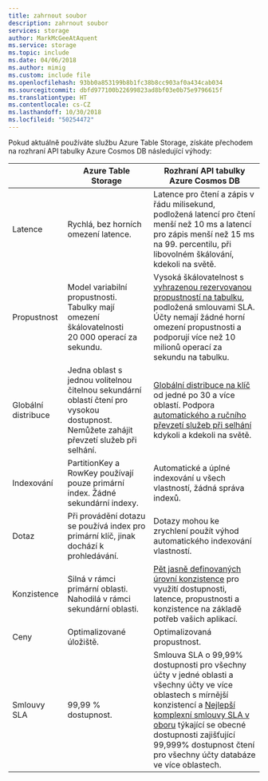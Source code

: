 ```yaml
---
title: zahrnout soubor
description: zahrnout soubor
services: storage
author: MarkMcGeeAtAquent
ms.service: storage
ms.topic: include
ms.date: 04/06/2018
ms.author: mimig
ms.custom: include file
ms.openlocfilehash: 93bb0a853199b8b1fc38b8cc903af0a434cab034
ms.sourcegitcommit: dbfd977100b22699823ad8bf03e0b75e9796615f
ms.translationtype: HT
ms.contentlocale: cs-CZ
ms.lasthandoff: 10/30/2018
ms.locfileid: "50254472"
---
```

Pokud aktuálně používáte službu Azure Table Storage, získáte přechodem na rozhraní API tabulky Azure Cosmos DB následující výhody:

| | Azure Table Storage | Rozhraní API tabulky Azure Cosmos DB |
| --- | --- | --- |
| Latence | Rychlá, bez horních omezení latence. | Latence pro čtení a zápis v řádu milisekund, podložená latencí pro čtení menší než 10 ms a latencí pro zápis menší než 15 ms na 99. percentilu, při libovolném škálování, kdekoli na světě. |
| Propustnost | Model variabilní propustnosti. Tabulky mají omezení škálovatelnosti 20 000 operací za sekundu. | Vysoká škálovatelnost s [vyhrazenou rezervovanou propustností na tabulku](../articles/cosmos-db/request-units.md), podložená smlouvami SLA. Účty nemají žádné horní omezení propustnosti a podporují více než 10 milionů operací za sekundu na tabulku. |
| Globální distribuce | Jedna oblast s jednou volitelnou čitelnou sekundární oblastí čtení pro vysokou dostupnost. Nemůžete zahájit převzetí služeb při selhání. | [Globální distribuce na klíč](../articles/cosmos-db/distribute-data-globally.md) od jedné po 30 a více oblastí. Podpora [automatického a ručního převzetí služeb při selhání](../articles/cosmos-db/high-availability.md) kdykoli a kdekoli na světě. |
| Indexování | PartitionKey a RowKey používají pouze primární index. Žádné sekundární indexy. | Automatické a úplné indexování u všech vlastností, žádná správa indexů. |
| Dotaz | Při provádění dotazu se používá index pro primární klíč, jinak dochází k prohledávání. | Dotazy mohou ke zrychlení použít výhod automatického indexování vlastností. |
| Konzistence | Silná v rámci primární oblasti. Nahodilá v rámci sekundární oblasti. | [Pět jasně definovaných úrovní konzistence](../articles/cosmos-db/consistency-levels.md) pro využití dostupnosti, latence, propustnosti a konzistence na základě potřeb vašich aplikací. |
| Ceny | Optimalizované úložiště. | Optimalizovaná propustnost. |
| Smlouvy SLA | 99,99 % dostupnost. | Smlouva SLA o 99,99% dostupnosti pro všechny účty v jedné oblasti a všechny účty ve více oblastech s mírnější konzistencí a [Nejlepší komplexní smlouvy SLA v oboru](https://azure.microsoft.com/support/legal/sla/cosmos-db/) týkající se obecné dostupnosti zajišťující 99,999% dostupnost čtení pro všechny účty databáze ve více oblastech. |

